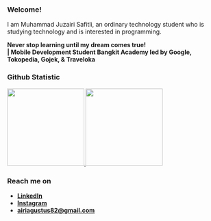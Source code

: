 ### Welcome! 
I am Muhammad Juzairi Safitli, an ordinary technology student who is studying technology and is interested in programming.

<b>Never stop learning until my dream comes true! <br> | Mobile Development Student Bangkit Academy led by Google, Tokopedia, Gojek, & Traveloka<b>

### Github Statistic
<p align="left">
<a href="https://github.com/eeryyy282">
  <img height="180em" src="https://github-readme-stats-eight-theta.vercel.app/api?username=eeryyy282&show_icons=true&theme=algolia&include_all_commits=true&count_private=true"/>
  <img height="180em" src="https://github-readme-stats-eight-theta.vercel.app/api/top-langs/?username=eeryyy282&layout=compact&langs_count=8&theme=algolia"/>
</a>
</p>

### Reach me on
- <a href="www.linkedin.com/in/muhammad-juzairi-safitli-6226a228a">LinkedIn</a>
- <a href="https://www.instagram.com/juzairi_safitli/">Instagram</a>
- airiagustus82@gmail.com
